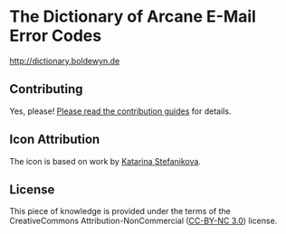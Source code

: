 # The Dictionary of Arcane E-Mail Error Codes

http://dictionary.boldewyn.de

## Contributing

Yes, please! [Please read the contribution guides](CONTRIBUTING.md) for
details.

## Icon Attribution

The icon is based on work by
[Katarina Stefanikova](http://www.flaticon.com/free-icon/electrical-storm-outlined-weather-sign_59274).

## License

This piece of knowledge is provided under the terms of the CreativeCommons
Attribution-NonCommercial ([CC-BY-NC
3.0](https://creativecommons.org/licenses/by-nc/3.0/)) license.
